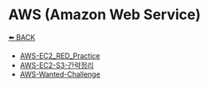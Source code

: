 # AWS (Amazon Web Service)

[⬅️ BACK ](../README.md)

- [AWS-EC2_RED_Practice](./AWS-EC2_RED_Practice/AWS-EC2_RED_Practice.md)
- [AWS-EC2-S3-간략정리](./AWG-EC2-S3-간략정리/AWG-EC2-S3-간략정리.md)
- [AWS-Wanted-Challenge](./wanted_challenge_aws//README.md)
